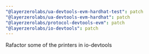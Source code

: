 ```yaml
---
"@layerzerolabs/ua-devtools-evm-hardhat-test": patch
"@layerzerolabs/ua-devtools-evm-hardhat": patch
"@layerzerolabs/protocol-devtools-evm": patch
"@layerzerolabs/io-devtools": patch
---
```


Rafactor some of the printers in io-devtools
